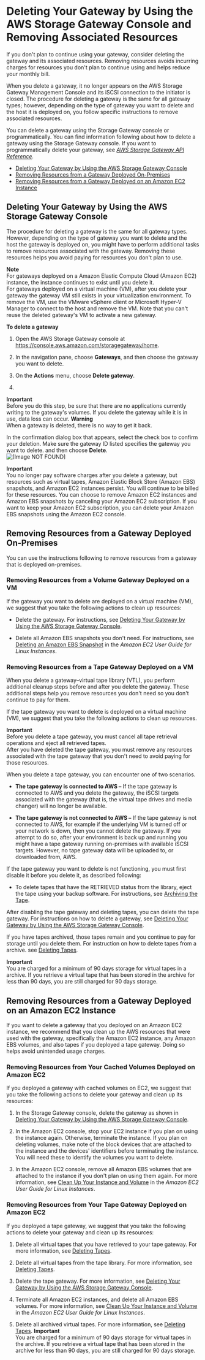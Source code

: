 # Deleting Your Gateway by Using the AWS Storage Gateway Console and Removing Associated Resources<a name="deleting-gateway-common"></a>

If you don't plan to continue using your gateway, consider deleting the gateway and its associated resources\. Removing resources avoids incurring charges for resources you don't plan to continue using and helps reduce your monthly bill\. 

When you delete a gateway, it no longer appears on the AWS Storage Gateway Management Console and its iSCSI connection to the initiator is closed\. The procedure for deleting a gateway is the same for all gateway types; however, depending on the type of gateway you want to delete and the host it is deployed on, you follow specific instructions to remove associated resources\. 

You can delete a gateway using the Storage Gateway console or programmatically\. You can find information following about how to delete a gateway using the Storage Gateway console\. If you want to programmatically delete your gateway, see *[AWS Storage Gateway API Reference](http://docs.aws.amazon.com/storagegateway/latest/APIReference/)\.* 


+ [Deleting Your Gateway by Using the AWS Storage Gateway Console](#delete-gateway-procedure)
+ [Removing Resources from a Gateway Deployed On\-Premises](#remove-resources-onpremise)
+ [Removing Resources from a Gateway Deployed on an Amazon EC2 Instance](#EC2GatewayCleanup)

## Deleting Your Gateway by Using the AWS Storage Gateway Console<a name="delete-gateway-procedure"></a>

The procedure for deleting a gateway is the same for all gateway types\. However, depending on the type of gateway you want to delete and the host the gateway is deployed on, you might have to perform additional tasks to remove resources associated with the gateway\. Removing these resources helps you avoid paying for resources you don't plan to use\. 

**Note**  
For gateways deployed on a Amazon Elastic Compute Cloud \(Amazon EC2\) instance, the instance continues to exist until you delete it\.  
For gateways deployed on a virtual machine \(VM\), after you delete your gateway the gateway VM still exists in your virtualization environment\. To remove the VM, use the VMware vSphere client or Microsoft Hyper\-V Manager to connect to the host and remove the VM\. Note that you can't reuse the deleted gateway's VM to activate a new gateway\.

**To delete a gateway**

1. Open the AWS Storage Gateway console at [https://console\.aws\.amazon\.com/storagegateway/home](https://console.aws.amazon.com/storagegateway/)\.

1. In the navigation pane, choose **Gateways**, and then choose the gateway you want to delete\.

1. On the **Actions** menu, choose **Delete gateway**\.

1. 
**Important**  
Before you do this step, be sure that there are no applications currently writing to the gateway's volumes\. If you delete the gateway while it is in use, data loss can occur\.
**Warning**  
When a gateway is deleted, there is no way to get it back\.

   In the confirmation dialog box that appears, select the check box to confirm your deletion\. Make sure the gateway ID listed specifies the gateway you want to delete\. and then choose **Delete**\.  
![\[Image NOT FOUND\]](http://docs.aws.amazon.com/storagegateway/latest/userguide/images/delete-gateway.png)

**Important**  
You no longer pay software charges after you delete a gateway, but resources such as virtual tapes, Amazon Elastic Block Store \(Amazon EBS\) snapshots, and Amazon EC2 instances persist\. You will continue to be billed for these resources\. You can choose to remove Amazon EC2 instances and Amazon EBS snapshots by canceling your Amazon EC2 subscription\. If you want to keep your Amazon EC2 subscription, you can delete your Amazon EBS snapshots using the Amazon EC2 console\.

## Removing Resources from a Gateway Deployed On\-Premises<a name="remove-resources-onpremise"></a>

You can use the instructions following to remove resources from a gateway that is deployed on\-premises\.

### Removing Resources from a Volume Gateway Deployed on a VM<a name="MaintenanceDeleteGateway-common"></a>

If the gateway you want to delete are deployed on a virtual machine \(VM\), we suggest that you take the following actions to clean up resources: 

+ Delete the gateway\. For instructions, see [Deleting Your Gateway by Using the AWS Storage Gateway Console](#delete-gateway-procedure)\.

+ Delete all Amazon EBS snapshots you don't need\. For instructions, see [Deleting an Amazon EBS Snapshot](http://docs.aws.amazon.com/AWSEC2/latest/UserGuide/ebs-deleting-snapshot.html) in the *Amazon EC2 User Guide for Linux Instances*\.

### Removing Resources from a Tape Gateway Deployed on a VM<a name="MaintenanceDeleteGateway-vtl-common"></a>

When you delete a gateway–virtual tape library \(VTL\), you perform additional cleanup steps before and after you delete the gateway\. These additional steps help you remove resources you don't need so you don't continue to pay for them\. 

If the tape gateway you want to delete is deployed on a virtual machine \(VM\), we suggest that you take the following actions to clean up resources\.

**Important**  
Before you delete a tape gateway, you must cancel all tape retrieval operations and eject all retrieved tapes\.  
After you have deleted the tape gateway, you must remove any resources associated with the tape gateway that you don't need to avoid paying for those resources\.

When you delete a tape gateway, you can encounter one of two scenarios\.

+ ****The tape gateway is connected to AWS** –** If the tape gateway is connected to AWS and you delete the gateway, the iSCSI targets associated with the gateway \(that is, the virtual tape drives and media changer\) will no longer be available\. 

+ ****The tape gateway is not connected to AWS** –** If the tape gateway is not connected to AWS, for example if the underlying VM is turned off or your network is down, then you cannot delete the gateway\. If you attempt to do so, after your environment is back up and running you might have a tape gateway running on\-premises with available iSCSI targets\. However, no tape gateway data will be uploaded to, or downloaded from, AWS\. 

If the tape gateway you want to delete is not functioning, you must first disable it before you delete it, as described following: 

+ To delete tapes that have the RETRIEVED status from the library, eject the tape using your backup software\. For instructions, see [Archiving the Tape](backup_netbackup-vtl.md#GettingStarted-archiving-tapes-vtl)\.

After disabling the tape gateway and deleting tapes, you can delete the tape gateway\. For instructions on how to delete a gateway, see [Deleting Your Gateway by Using the AWS Storage Gateway Console](#delete-gateway-procedure)\.

If you have tapes archived, those tapes remain and you continue to pay for storage until you delete them\. For instruction on how to delete tapes from a archive\. see [Deleting Tapes](managing-gateway-vtl.md#deleting-tapes-vtl)\. 

**Important**  
You are charged for a minimum of 90 days storage for virtual tapes in a archive\. If you retrieve a virtual tape that has been stored in the archive for less than 90 days, you are still charged for 90 days storage\. 

## Removing Resources from a Gateway Deployed on an Amazon EC2 Instance<a name="EC2GatewayCleanup"></a>

If you want to delete a gateway that you deployed on an Amazon EC2 instance, we recommend that you clean up the AWS resources that were used with the gateway, specifically the Amazon EC2 instance, any Amazon EBS volumes, and also tapes if you deployed a tape gateway\. Doing so helps avoid unintended usage charges\.

### Removing Resources from Your Cached Volumes Deployed on Amazon EC2<a name="ec2-delete-cached"></a>

If you deployed a gateway with cached volumes on EC2, we suggest that you take the following actions to delete your gateway and clean up its resources:

1. In the Storage Gateway console, delete the gateway as shown in [Deleting Your Gateway by Using the AWS Storage Gateway Console](#delete-gateway-procedure)\.

1. In the Amazon EC2 console, stop your EC2 instance if you plan on using the instance again\. Otherwise, terminate the instance\. If you plan on deleting volumes, make note of the block devices that are attached to the instance and the devices' identifiers before terminating the instance\. You will need these to identify the volumes you want to delete\. 

1. In the Amazon EC2 console, remove all Amazon EBS volumes that are attached to the instance if you don't plan on using them again\. For more information, see [Clean Up Your Instance and Volume](http://docs.aws.amazon.com/AWSEC2/latest/UserGuide/ec2-clean-up-your-instance.html) in the *Amazon EC2 User Guide for Linux Instances*\.

### Removing Resources from Your Tape Gateway Deployed on Amazon EC2<a name="ec2-delete-vtl"></a>

If you deployed a tape gateway, we suggest that you take the following actions to delete your gateway and clean up its resources:

1. Delete all virtual tapes that you have retrieved to your tape gateway\. For more information, see [Deleting Tapes](managing-gateway-vtl.md#deleting-tapes-vtl)\.

1. Delete all virtual tapes from the tape library\. For more information, see [Deleting Tapes](managing-gateway-vtl.md#deleting-tapes-vtl)\.

1. Delete the tape gateway\. For more information, see [Deleting Your Gateway by Using the AWS Storage Gateway Console](#delete-gateway-procedure)\.

1. Terminate all Amazon EC2 instances, and delete all Amazon EBS volumes\. For more information, see [Clean Up Your Instance and Volume](http://docs.aws.amazon.com/AWSEC2/latest/UserGuide/ec2-clean-up-your-instance.html) in the *Amazon EC2 User Guide for Linux Instances*\.

1. Delete all archived virtual tapes\. For more information, see [Deleting Tapes](managing-gateway-vtl.md#deleting-tapes-vtl)\.
**Important**  
You are charged for a minimum of 90 days storage for virtual tapes in the archive\. If you retrieve a virtual tape that has been stored in the archive for less than 90 days, you are still charged for 90 days storage\. 